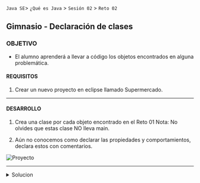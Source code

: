 
`Java SE`> `¿Qué es Java` > `Sesión 02` > `Reto 02`	

## Gimnasio - Declaración de clases

### OBJETIVO

- El alumno aprenderá a llevar a código los objetos encontrados en alguna problemática.

#### REQUISITOS

1. Crear un nuevo proyecto en eclipse llamado Supermercado.

<hr>

#### DESARROLLO

1. Crea una clase por cada objeto encontrado en el Reto 01
   Nota: No olvides que estas clase NO lleva main.
   
2. Aún no conocemos como declarar las propiedades y comportamientos, declara estos con comentarios.

![Proyecto](https://user-images.githubusercontent.com/56565204/67177303-9d851f00-f393-11e9-9741-ea3d6eb391a2.png)

<hr>

<details>
	<summary>Solucion</summary>
	<p> 1. Crear un nuevo proyecto llamado Supermercado. </p>
	<p> 2. Crear una clase por cada objeto encontrado en el ejemplo anterior </p>
	<p> Solución - clases declaradas: Usuario, Pedidos y Producto </p>
</details>
